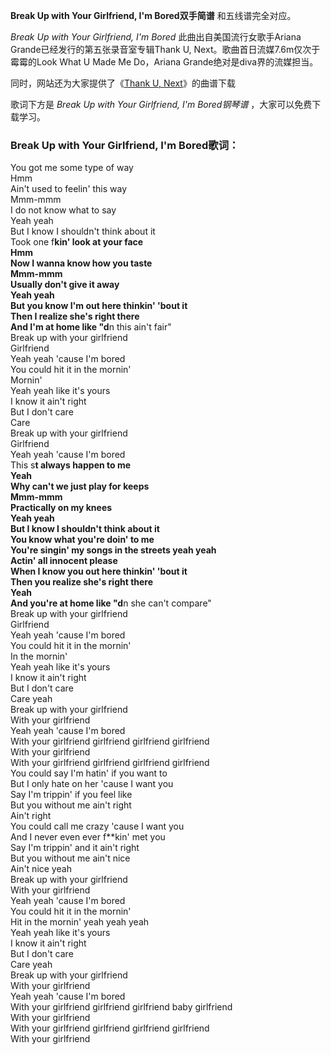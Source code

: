 

**Break Up with Your Girlfriend, I'm Bored双手简谱** 和五线谱完全对应。

_Break Up with Your Girlfriend, I'm Bored_ 此曲出自美国流行女歌手Ariana
Grande已经发行的第五张录音室专辑Thank U, Next。歌曲首日流媒7.6m仅次于霉霉的Look What U Made Me Do，Ariana
Grande绝对是diva界的流媒担当。

同时，网站还为大家提供了《[Thank U, Next](Music-10114-Thank-U-Next-Ariana-Grande.html
"Thank U, Next")》的曲谱下载

歌词下方是 _Break Up with Your Girlfriend, I'm Bored钢琴谱_ ，大家可以免费下载学习。

### Break Up with Your Girlfriend, I'm Bored歌词：

You got me some type of way  
Hmm  
Ain't used to feelin' this way  
Mmm-mmm  
I do not know what to say  
Yeah yeah  
But I know I shouldn't think about it  
Took one f**kin' look at your face  
Hmm  
Now I wanna know how you taste  
Mmm-mmm  
Usually don't give it away  
Yeah yeah  
But you know I'm out here thinkin' 'bout it  
Then I realize she's right there  
And I'm at home like "d**n this ain't fair"  
Break up with your girlfriend  
Girlfriend  
Yeah yeah 'cause I'm bored  
You could hit it in the mornin'  
Mornin'  
Yeah yeah like it's yours  
I know it ain't right  
But I don't care  
Care  
Break up with your girlfriend  
Girlfriend  
Yeah yeah 'cause I'm bored  
This s**t always happen to me  
Yeah  
Why can't we just play for keeps  
Mmm-mmm  
Practically on my knees  
Yeah yeah  
But I know I shouldn't think about it  
You know what you're doin' to me  
You're singin' my songs in the streets yeah yeah  
Actin' all innocent please  
When I know you out here thinkin' 'bout it  
Then you realize she's right there  
Yeah  
And you're at home like "d**n she can't compare"  
Break up with your girlfriend  
Girlfriend  
Yeah yeah 'cause I'm bored  
You could hit it in the mornin'  
In the mornin'  
Yeah yeah like it's yours  
I know it ain't right  
But I don't care  
Care yeah  
Break up with your girlfriend  
With your girlfriend  
Yeah yeah 'cause I'm bored  
With your girlfriend girlfriend girlfriend girlfriend  
With your girlfriend  
With your girlfriend girlfriend girlfriend girlfriend  
You could say I'm hatin' if you want to  
But I only hate on her 'cause I want you  
Say I'm trippin' if you feel like  
But you without me ain't right  
Ain't right  
You could call me crazy 'cause I want you  
And I never even ever f**kin' met you  
Say I'm trippin' and it ain't right  
But you without me ain't nice  
Ain't nice yeah  
Break up with your girlfriend  
With your girlfriend  
Yeah yeah 'cause I'm bored  
You could hit it in the mornin'  
Hit in the mornin' yeah yeah yeah  
Yeah yeah like it's yours  
I know it ain't right  
But I don't care  
Care yeah  
Break up with your girlfriend  
With your girlfriend  
Yeah yeah 'cause I'm bored  
With your girlfriend girlfriend girlfriend baby girlfriend  
With your girlfriend  
With your girlfriend girlfriend girlfriend girlfriend  
With your girlfriend


